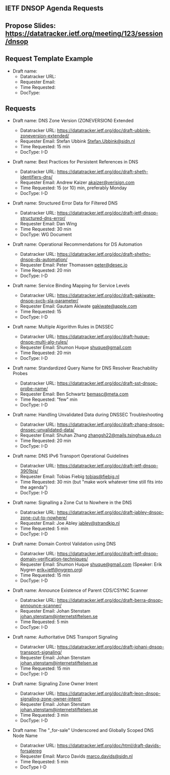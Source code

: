 ## IETF DNSOP Agenda Requests

## Propose Slides: https://datatracker.ietf.org/meeting/123/session/dnsop

## Request Template Example

*   Draft name:
    - Datatracker URL:
    - Requester Email:
    - Time Requested:
    - DocType:

## Requests

*   Draft name: DNS Zone Version (ZONEVERSION) Extended
    - Datatracker URL: https://datatracker.ietf.org/doc/draft-ubbink-zoneversion-extended/
    - Requester Email: Stefan Ubbink <Stefan.Ubbink@sidn.nl>
    - Time Requested: 15 min
    - DocType: I-D

*   Draft name: Best Practices for Persistent References in DNS
    - Datatracker URL: https://datatracker.ietf.org/doc/draft-sheth-identifiers-dns/
    - Requester Email: Andrew Kaizer <akaizer@verisign.com>
    - Time Requested: 15 (or 10) min, preferably Monday
    - DocType: I-D

*   Draft name: Structured Error Data for Filtered DNS
    - Datatracker URL: https://datatracker.ietf.org/doc/draft-ietf-dnsop-structured-dns-error/
    - Requester Email: Dan Wing
    - Time Requested: 30 min
    - DocType: WG Document

*   Draft name: Operational Recommendations for DS Automation
    - Datatracker URL: https://datatracker.ietf.org/doc/draft-shetho-dnsop-ds-automation/
    - Requester Email: Peter Thomassen <peter@desec.io>
    - Time Requested: 20 min
    - DocType: I-D

*   Draft name: Service Binding Mapping for Service Levels
    - Datatracker URL: https://datatracker.ietf.org/doc/draft-gakiwate-dnsop-svcb-sla-parameter/
    - Requester Email: Gautam Akiwate <gakiwate@apple.com>
    - Time Requested: 15
    - DocType: I-D

*   Draft name: Multiple Algorithm Rules in DNSSEC
    - Datatracker URL: https://datatracker.ietf.org/doc/draft-huque-dnsop-multi-alg-rules/
    - Requester Email: Shumon Huque <shuque@gmail.com>
    - Time Requested: 20 min
    - DocType: I-D

*   Draft name: Standardized Query Name for DNS Resolver Reachability Probes
    - Datatracker URL: https://datatracker.ietf.org/doc/draft-sst-dnsop-probe-name/
    - Requester Email: Ben Schwartz <bemasc@meta.com>
    - Time Requested: "few" min
    - DocType: I-D

*   Draft name: Handling Unvalidated Data during DNSSEC Troubleshooting
    - Datatracker URL: https://datatracker.ietf.org/doc/draft-zhang-dnsop-dnssec-unvalidated-data/
    - Requester Email: Shuhan Zhang <zhangsh22@mails.tsinghua.edu.cn>
    - Time Requested: 20 min
    - DocType: I-D

*   Draft name: DNS IPv6 Transport Operational Guidelines
    - Datatracker URL: https://datatracker.ietf.org/doc/draft-ietf-dnsop-3901bis/
    - Requester Email: Tobias Fiebig <tobias@fiebig.nl>
    - Time Requested: 30 min (but "make work whatever time still fits into the agenda")
    - DocType: I-D

*   Draft name: Signalling a Zone Cut to Nowhere in the DNS
    - Datatracker URL: https://datatracker.ietf.org/doc/draft-jabley-dnsop-zone-cut-to-nowhere/
    - Requester Email: Joe Abley <jabley@strandkip.nl>
    - Time Requested: 5 min
    - DocType: I-D

*   Draft name: Domain Control Validation using DNS
    - Datatracker URL: https://datatracker.ietf.org/doc/draft-ietf-dnsop-domain-verification-techniques/
    - Requester Email: Shumon Huque <shuque@gmail.com> (Speaker: Erik Nygren <erik+ietf@nygren.org>)
    - Time Requested: 15 min
    - DocType: I-D

*   Draft name: Announce Existence of Parent CDS/CSYNC Scanner
    - Datatracker URL: https://datatracker.ietf.org/doc/draft-berra-dnsop-announce-scanner/
    - Requester Email: Johan Stenstam <johan.stenstam@internetstiftelsen.se>
    - Time Requested: 5 min
    - DocType: I-D

*   Draft name: Authoritative DNS Transport Signaling
    - Datatracker URL: https://datatracker.ietf.org/doc/draft-johani-dnsop-transport-signaling/
    - Requester Email: Johan Stenstam <johan.stenstam@internetstiftelsen.se>
    - Time Requested: 15 min
    - DocType: I-D

*   Draft name: Signaling Zone Owner Intent
    - Datatracker URL: https://datatracker.ietf.org/doc/draft-leon-dnsop-signaling-zone-owner-intent/
    - Requester Email: Johan Stenstam <johan.stenstam@internetstiftelsen.se>
    - Time Requested: 3 min
    - DocType: I-D
 
*   Draft name: The "_for-sale" Underscored and Globally Scoped DNS Node Name
    - Datatracker URL: https://datatracker.ietf.org/doc/html/draft-davids-forsalereg
    - Requester Email: Marco Davids <marco.davids@sidn.nl>
    - Time Requested: 5 min
    - DocType I-D
